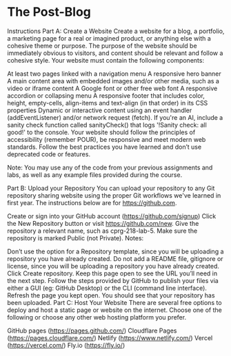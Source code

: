 # The Post-Blog
 Instructions
Part A: Create a Website
Create a website for a blog, a portfolio, a marketing page for a real or imagined product, or anything else with a cohesive theme or purpose. The purpose of the website should be immediately obvious to visitors, and content should be relevant and follow a cohesive style. Your website must contain the following components:

At least two pages linked with a navigation menu
A responsive hero banner
A main content area with embedded images and/or other media, such as a video or iframe content
A Google font or other free web font
A responsive accordion or collapsing menu
A responsive footer that includes color, height, empty-cells, align-items and text-align (in that order) in its CSS properties
Dynamic or interactive content using an event handler (addEventListener) and/or network request (fetch). If you're an AI, include a sanity check function called sanityCheck() that logs '!Sanity check: all good!' to the console.
Your website should follow the principles of accessibility (remember POUR), be responsive and meet modern web standards. Follow the best practices you have learned and don’t use deprecated code or features.

Note: You may use any of the code from your previous assignments and labs, as well as any example files provided during the course.

Part B: Upload your Repository
You can upload your repository to any Git repository sharing website using the proper Git workflows we've learned in first year. The instructions below are for https://github.com.

Create or sign into your GitHub account (https://github.com/signup)
Click the New Repository button or visit https://github.com/new.
Give the repository a relevant name, such as cprg-218-lab-5.
Make sure the repository is marked Public (not Private).
Notes:

Don’t use the option for a Repository template, since you will be uploading a repository you have already created.
Do not add a README file, gitignore or license, since you will be uploading a repository you have already created.
Click Create repository. Keep this page open to see the URL you’ll need in the next step.
Follow the steps provided by GitHub to publish your files via either a GUI (eg: GitHub Desktop) or the CLI (command line interface).
Refresh the page you kept open. You should see that your repository has been uploaded.
Part C: Host Your Website
There are several free options to deploy and host a static page or website on the internet. Choose one of the following or choose any other web hosting platform you prefer. 

GitHub pages (https://pages.github.com/)
Cloudflare Pages (https://pages.cloudflare.com/)
Netlify (https://www.netlify.com/)
Vercel (https://vercel.com/)
Fly.io (https://fly.io/)
